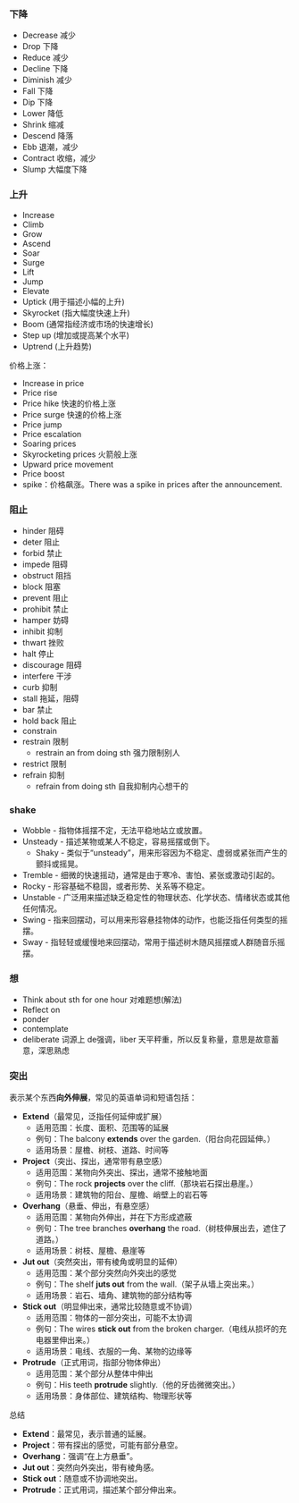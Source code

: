 ### 下降

- Decrease 减少
- Drop 下降
- Reduce 减少
- Decline 下降
- Diminish 减少
- Fall 下降
- Dip 下降
- Lower 降低
- Shrink 缩减
- Descend 降落
- Ebb 退潮，减少
- Contract 收缩，减少
- Slump 大幅度下降

### 上升
- Increase
- Climb
- Grow
- Ascend
- Soar
- Surge
- Lift
- Jump
- Elevate
- Uptick (用于描述小幅的上升)
- Skyrocket (指大幅度快速上升)
- Boom (通常指经济或市场的快速增长)
- Step up (增加或提高某个水平)
- Uptrend (上升趋势)

价格上涨：
- Increase in price
- Price rise
- Price hike 快速的价格上涨
- Price surge 快速的价格上涨
- Price jump
- Price escalation
- Soaring prices
- Skyrocketing prices 火箭般上涨
- Upward price movement
- Price boost
- spike：价格飙涨。There was a spike in prices after the announcement.

### 阻止
- hinder 阻碍
- deter 阻止
- forbid 禁止
- impede 阻碍
- obstruct 阻挡
- block 阻塞
- prevent 阻止
- prohibit 禁止
- hamper 妨碍
- inhibit 抑制
- thwart 挫败
- halt 停止
- discourage 阻碍
- interfere 干涉
- curb 抑制
- stall 拖延，阻碍
- bar 禁止
- hold back 阻止
- constrain 
- restrain 限制
  - restrain an from doing sth 强力限制别人
- restrict 限制
- refrain 抑制
  - refrain from doing sth 自我抑制内心想干的

### shake
- Wobble - 指物体摇摆不定，无法平稳地站立或放置。
- Unsteady - 描述某物或某人不稳定，容易摇摆或倒下。
  - Shaky - 类似于“unsteady”，用来形容因为不稳定、虚弱或紧张而产生的颤抖或摇晃。
- Tremble - 细微的快速摇动，通常是由于寒冷、害怕、紧张或激动引起的。
- Rocky - 形容基础不稳固，或者形势、关系等不稳定。
- Unstable - 广泛用来描述缺乏稳定性的物理状态、化学状态、情绪状态或其他任何情况。
- Swing - 指来回摆动，可以用来形容悬挂物体的动作，也能泛指任何类型的摇摆。
- Sway - 指轻轻或缓慢地来回摆动，常用于描述树木随风摇摆或人群随音乐摇摆。

### 想
- Think about sth for one hour 对难题想(解法)
- Reflect on
- ponder 
- contemplate
- deliberate 词源上 de强调，liber 天平秤重，所以反复称量，意思是故意蓄意，深思熟虑

### 突出
表示某个东西**向外伸展**，常见的英语单词和短语包括：  
- **Extend**（最常见，泛指任何延伸或扩展）  
   - 适用范围：长度、面积、范围等的延展  
   - 例句：The balcony **extends** over the garden.（阳台向花园延伸。）  
   - 适用场景：屋檐、树枝、道路、时间等  
- **Project**（突出、探出，通常带有悬空感）  
   - 适用范围：某物向外突出、探出，通常不接触地面  
   - 例句：The rock **projects** over the cliff.（那块岩石探出悬崖。）  
   - 适用场景：建筑物的阳台、屋檐、峭壁上的岩石等  
- **Overhang**（悬垂、伸出，有悬空感）  
   - 适用范围：某物向外伸出，并在下方形成遮蔽  
   - 例句：The tree branches **overhang** the road.（树枝伸展出去，遮住了道路。） 
   - 适用场景：树枝、屋檐、悬崖等  
- **Jut out**（突然突出，带有棱角或明显的延伸）  
   - 适用范围：某个部分突然向外突出的感觉  
   - 例句：The shelf **juts out** from the wall.（架子从墙上突出来。）
   - 适用场景：岩石、墙角、建筑物的部分结构等  
- **Stick out**（明显伸出来，通常比较随意或不协调）
   - 适用范围：物体的一部分突出，可能不太协调  
   - 例句：The wires **stick out** from the broken charger.（电线从损坏的充电器里伸出来。）
   - 适用场景：电线、衣服的一角、某物的边缘等
- **Protrude**（正式用词，指部分物体伸出）
   - 适用范围：某个部分从整体中伸出
   - 例句：His teeth **protrude** slightly.（他的牙齿微微突出。）
   - 适用场景：身体部位、建筑结构、物理形状等

总结
- **Extend**：最常见，表示普通的延展。  
- **Project**：带有探出的感觉，可能有部分悬空。  
- **Overhang**：强调“在上方悬垂”。  
- **Jut out**：突然向外突出，带有棱角感。  
- **Stick out**：随意或不协调地突出。  
- **Protrude**：正式用词，描述某个部分伸出来。  

